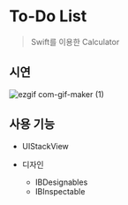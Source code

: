 # To-Do List
  >Swift를 이용한 Calculator
## 시연
![ezgif com-gif-maker (1)](https://user-images.githubusercontent.com/54833831/144690337-32722911-2007-410c-86d4-a44b17511ab3.gif)

## 사용 기능
+ UIStackView
 
+ 디자인
  + IBDesignables 
  + IBInspectable

